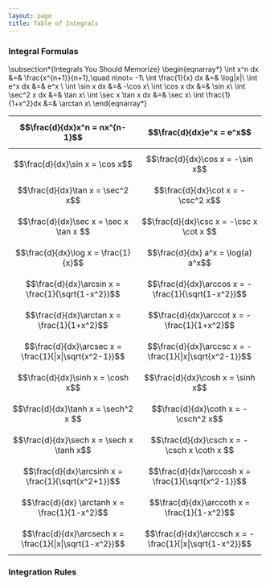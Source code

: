 ```yaml
---
layout: page
title: Table of Integrals
---
```




### Integral Formulas

\subsection*{Integrals You Should Memorize}
\begin{eqnarray*}
\int x^n dx &=& \frac{x^{n+1}}{n+1},\quad n\not= -1\\
\int \frac{1}{x} dx &=& \log|x|\\
\int e^x dx &=& e^x \\
\int \sin x dx &=& -\cos x\\
\int \cos x dx &=& \sin x\\
\int \sec^2 x dx &=& \tan x\\
\int \sec x \tan x dx &=& \sec x\\
\int \frac{1}{1+x^2}dx  &=& \arctan x\\
\end{eqnarray*}

| $$\frac{d}{dx}x^n = nx^{n-1}$$                         | $$\frac{d}{dx}e^x = e^x$$                               |
| ------------------------------------------------------ | ------------------------------------------------------- |
| $$\frac{d}{dx}\sin x = \cos x$$                        | $$\frac{d}{dx}\cos x = -\sin x$$                        |
| $$\frac{d}{dx}\tan x = \sec^2 x$$                      | $$\frac{d}{dx}\cot x = -\csc^2 x$$                      |
| $$\frac{d}{dx}\sec x = \sec x \tan x $$                | $$\frac{d}{dx}\csc x = -\csc x \cot x $$                |
| $$\frac{d}{dx}\log x = \frac{1}{x}$$                   | $$\frac{d}{dx} a^x = \log(a) a^x$$                      |
| $$\frac{d}{dx}\arcsin x = \frac{1}{\sqrt{1-x^2}}$$     | $$\frac{d}{dx}\arccos x = -\frac{1}{\sqrt{1-x^2}}$$     |
| $$\frac{d}{dx}\arctan x = \frac{1}{1+x^2}$$            | $$\frac{d}{dx}\arccot x = -\frac{1}{1+x^2}$$            |
| $$\frac{d}{dx}\arcsec x = \frac{1}{\|x\|\sqrt{x^2-1}}$$  | $$\frac{d}{dx}\arccsc x = -\frac{1}{\|x\|\sqrt{x^2-1}}$$  |
| $$\frac{d}{dx}\sinh x = \cosh x$$                      | $$\frac{d}{dx}\cosh x = \sinh x$$                       |
| $$\frac{d}{dx}\tanh x = \sech^2 x $$                   | $$\frac{d}{dx}\coth x = -\csch^2 x$$                    |
| $$\frac{d}{dx}\sech x = \sech x \tanh x$$              | $$\frac{d}{dx}\csch x = -\csch x \coth x $$             |
| $$\frac{d}{dx}\arcsinh x = \frac{1}{\sqrt{x^2+1}}$$    | $$\frac{d}{dx}\arccosh x = \frac{1}{\sqrt{x^2-1}}$$     |
| $$\frac{d}{dx} \arctanh x = \frac{1}{1-x^2}$$          | $$\frac{d}{dx}\arccoth x = \frac{1}{1-x^2}$$            |
| $$\frac{d}{dx}\arcsech x = \frac{1}{\|x\|\sqrt{1-x^2}}$$ | $$\frac{d}{dx}\arccsch x = -\frac{1}{\|x\|\sqrt{1-x^2}}$$ |

### Integration Rules

